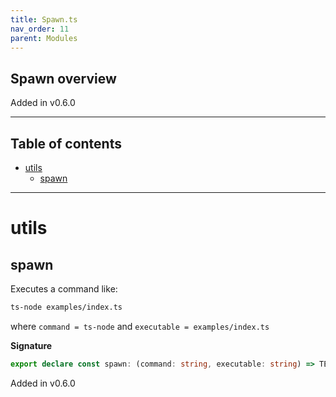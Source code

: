 ```yaml
---
title: Spawn.ts
nav_order: 11
parent: Modules
---
```


## Spawn overview

Added in v0.6.0

---

<h2 class="text-delta">Table of contents</h2>

- [utils](#utils)
  - [spawn](#spawn)

---

# utils

## spawn

Executes a command like:

```sh
ts-node examples/index.ts
```

where `command = ts-node` and `executable = examples/index.ts`

**Signature**

```ts
export declare const spawn: (command: string, executable: string) => TE.TaskEither<string, void>
```

Added in v0.6.0

